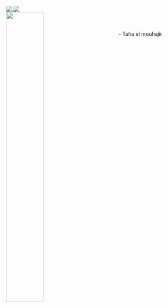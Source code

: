 

<a href="https://github.com/paji1?tab=repositories">
  <img align="center" src="https://github-readme-stats.vercel.app/api/top-langs/?username=paji1&theme=onedark"/>
</a>
<a href="https://github.com/paji1?tab=repositories">
 <img align="center" src="https://github-readme-stats.vercel.app/api?username=paji1&line_height=40&show_icons=true&theme=onedark">
</a>
<br />
<div width="100%" align="center"><a target="_blank"  href="https://github.com/paji1/valgrind_for_new_infra" align="left"><img align="left" width="45%" src="https://github-readme-stats.vercel.app/api/pin/?username=paji1&repo=valgrind_for_new_infra&title_color=0891b2&text_color=ffffff&icon_color=0891b2&bg_color=1c1917&hide_border=true&locale=en" /></a>
<br />
<br />
<br />
-
Taha el mouhajir

